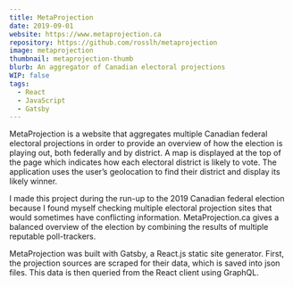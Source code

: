 ```yaml
---
title: MetaProjection
date: 2019-09-01
website: https://www.metaprojection.ca
repository: https://github.com/rosslh/metaprojection
image: metaprojection
thumbnail: metaprojection-thumb
blurb: An aggregator of Canadian electoral projections
WIP: false
tags:
  - React
  - JavaScript
  - Gatsby
---
```


MetaProjection is a website that aggregates multiple Canadian federal electoral projections in order to provide an overview of how the election is playing out, both federally and by district. A map is displayed at the top of the page which indicates how each electoral district is likely to vote. The application uses the user’s geolocation to find their district and display its likely winner.

I made this project during the run-up to the 2019 Canadian federal election because I found myself checking multiple electoral projection sites that would sometimes have conflicting information. MetaProjection.ca gives a balanced overview of the election by combining the results of multiple reputable poll-trackers.

MetaProjection was built with Gatsby, a React.js static site generator. First, the projection sources are scraped for their data, which is saved into json files. This data is then queried from the React client using GraphQL.